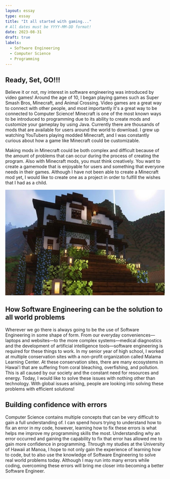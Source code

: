```yaml
---
layout: essay
type: essay
title: "It all started with gaming..."
# All dates must be YYYY-MM-DD format!
date: 2023-08-31
draft: true
labels:
  - Software Engineering
  - Computer Science
  - Programming
---
```

## Ready, Set, GO!!!
Believe it or not, my interest in software engineering was introduced by video games! Around the age of 10, I began playing games such as Super Smash Bros, Minecraft, and Animal Crossing. Video games are a great way to connect with other people, and most importantly it's a great way to be connected to Computer Science! Minecraft is one of the most known ways to be introduced to programming due to its ability to create mods and customize your gameplay by using Java. Currently there are thousands of mods that are available for users around the world to download. I grew up watching YouTubers playing modded Minecraft, and I was constantly curious about how a game like Minecraft could be customizable. 

Making mods in Minecraft could be both complex and difficult because of the amount of problems that can occur during the process of creating the program. Also with Minecraft mods, you must think creatively. You want to create a gamemode that is enjoyable for users and something that everyone needs in their games. Although I have not been able to create a Minecraft mod yet, I would like to create one as a project in order to fulfill the wishes that I had as a child. 

<img src="../img/it-all-started/minecraft-house.jpg" width= "600">

## How Software Engineering can be the solution to all world problems
Wherever we go there is always going to be the use of Software Engineering in some shape of form. From our everyday conveniences—laptops and websites—to the more complex systems—medical diagnostics and the development of artificial intelligence tools—software engineering is required for these things to work. In my senior year of high school, I worked at multiple conservation sites with a non-profit organization called Malama Learning Center. At these conservation sites, there are many ecosystems in Hawai’i that are suffering from coral bleaching, overfishing, and pollution. This is all caused by our society and the constant need for resources and energy. Today, I would like to solve these issues with nothing other than technology. With global issues arising, people are looking into solving these problems with efficient solutions!

## Building confidence with errors 
Computer Science contains multiple concepts that can be very difficult to gain a full understanding of. I can spend hours trying to understand how to fix an error in my code, however, learning how to fix these errors is what helps me improve my programming skills the most. Understanding why an error occurred and gaining the capability to fix that error has allowed me to gain more confidence in programming. Through my studies at the University of Hawaii at Manoa, I hope to not only gain the experience of learning how to code, but to also use the knowledge of Software Engineering to solve real world problems today. Although I may run into many errors while coding, overcoming these errors will bring me closer into becoming a better Software Engineer. 

